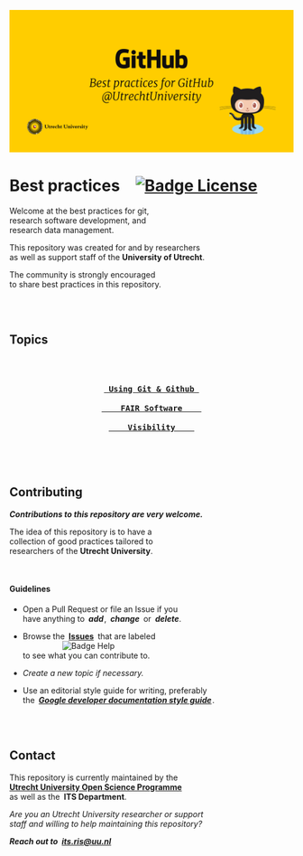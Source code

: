 ![Banner]

# Best practices [![Badge License]][License]

Welcome at the best practices for git, <br>
research software development, and <br>
research data management.

This repository was created for and by researchers <br>
as well as support staff of the **University of Utrecht**.

The community is strongly encouraged <br>
to share best practices in this repository. 

<br>
<br>

## Topics

<br>

<div align = center>

**[<kbd>​<br> Using Git & Github <br>​</kbd>][Topic GitHub]**  
**[<kbd>​<br>    FAIR Software    <br>​</kbd>][Topic FAIR]**  
**[<kbd>​<br>    Visibility    <br>​</kbd>][Topic Visibility]**

</div>

<br>
<br>

## Contributing

***Contributions to this repository are very welcome.***

The idea of this repository is to have a<br>
collection of good practices tailored to <br>
researchers of the **Utrecht University**.

<br>

#### Guidelines

- Open a Pull Request or file an Issue if you <br>
  have anything to ***add*** , ***change*** or ***delete***.

- Browse the **[Issues]** that are labeled <br>
     ![Badge Help] <br>
  to see what you can contribute to.

- *Create a new topic if necessary.*

- Use an editorial style guide for writing, preferably <br>
  the ***[Google developer documentation style guide][Style Guide]*** . 

<br>
<br>

## Contact

This repository is currently maintained by the <br>
**[Utrecht University Open Science Programme][Open Science]** <br>
as well as the **ITS Department**.

*Are you an Utrecht University researcher or support* <br>
*staff and willing to help maintaining this repository?*

***Reach out to its.ris@uu.nl***


<!----------------------------------------------------------------------------->

[Open Science]: https://www.uu.nl/en/research/open-science
[Style Guide]: https://developers.google.com/style


<!----------------------------------{ Topics }--------------------------------->

[Topic Visibility]: Topics/Visibility.md
[Topic Github]: Topics/Git%20&%20Github.md
[Topic FAIR]: Topics/FAIR%20Software.md


<!--------------------------------{ Repository }------------------------------->

[Issues]: https://github.com/UtrechtUniversity/best-practices/issues?q=is%3Aissue+is%3Aopen+label%3A%22help+wanted%22
[License]: LICENSE


<!---------------------------------{ Graphics }-------------------------------->

[Badge License]: https://licensebuttons.net/l/zero/1.0/80x15.png
[Badge Help]: https://img.shields.io/badge/-_Ｈｅｌｐ_Ｗａｎｔｅｄ_-014138
[Banner]: images/banner.jpg

